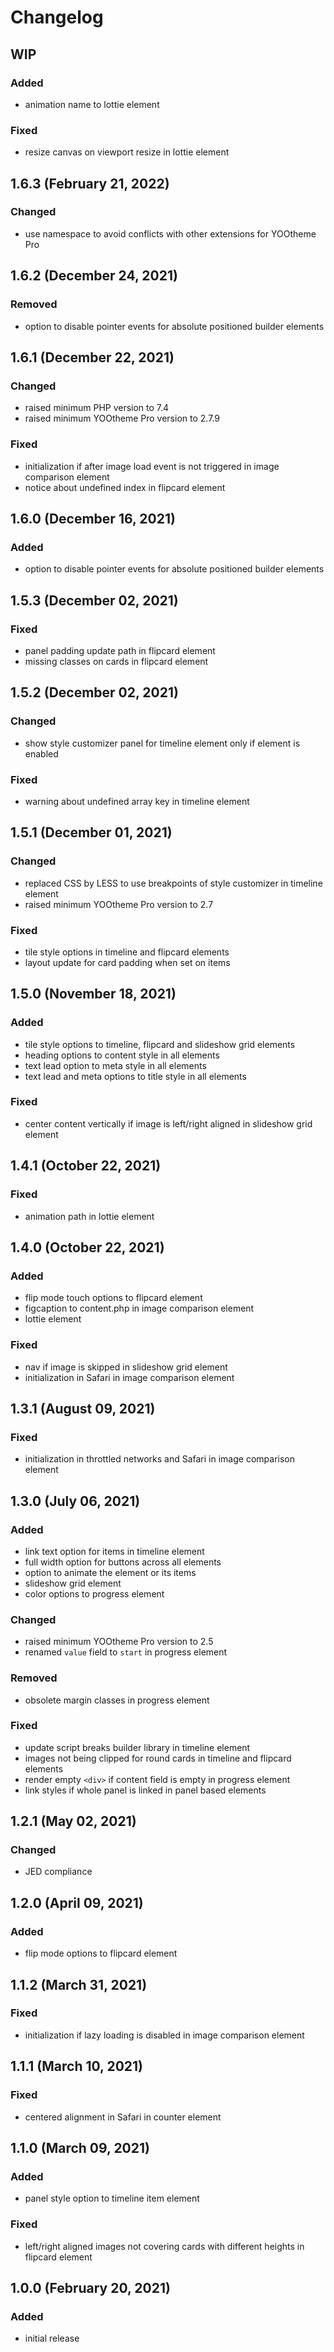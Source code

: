 # Changelog

## WIP

### Added

- animation name to lottie element

### Fixed

- resize canvas on viewport resize in lottie element

## 1.6.3 (February 21, 2022)

### Changed

- use namespace to avoid conflicts with other extensions for YOOtheme Pro

## 1.6.2 (December 24, 2021)

### Removed

- option to disable pointer events for absolute positioned builder elements

## 1.6.1 (December 22, 2021)

### Changed

- raised minimum PHP version to 7.4
- raised minimum YOOtheme Pro version to 2.7.9

### Fixed

- initialization if after image load event is not triggered in image comparison element
- notice about undefined index in flipcard element

## 1.6.0 (December 16, 2021)

### Added

- option to disable pointer events for absolute positioned builder elements

## 1.5.3 (December 02, 2021)

### Fixed

- panel padding update path in flipcard element
- missing classes on cards in flipcard element

## 1.5.2 (December 02, 2021)

### Changed

- show style customizer panel for timeline element only if element is enabled

### Fixed

- warning about undefined array key in timeline element

## 1.5.1 (December 01, 2021)

### Changed

- replaced CSS by LESS to use breakpoints of style customizer in timeline element
- raised minimum YOOtheme Pro version to 2.7

### Fixed

- tile style options in timeline and flipcard elements
- layout update for card padding when set on items

## 1.5.0 (November 18, 2021)

### Added

- tile style options to timeline, flipcard and slideshow grid elements
- heading options to content style in all elements
- text lead option to meta style in all elements
- text lead and meta options to title style in all elements

### Fixed

- center content vertically if image is left/right aligned in slideshow grid element

## 1.4.1 (October 22, 2021)

### Fixed

- animation path in lottie element

## 1.4.0 (October 22, 2021)

### Added

- flip mode touch options to flipcard element
- figcaption to content.php in image comparison element
- lottie element

### Fixed

- nav if image is skipped in slideshow grid element
- initialization in Safari in image comparison element

## 1.3.1 (August 09, 2021)

### Fixed

- initialization in throttled networks and Safari in image comparison element

## 1.3.0 (July 06, 2021)

### Added

- link text option for items in timeline element
- full width option for buttons across all elements
- option to animate the element or its items
- slideshow grid element
- color options to progress element

### Changed

- raised minimum YOOtheme Pro version to 2.5
- renamed `value` field to `start` in progress element

### Removed

- obsolete margin classes in progress element

### Fixed

- update script breaks builder library in timeline element
- images not being clipped for round cards in timeline and flipcard elements
- render empty `<div>` if content field is empty in progress element
- link styles if whole panel is linked in panel based elements

## 1.2.1 (May 02, 2021)

### Changed

- JED compliance

## 1.2.0 (April 09, 2021)

### Added

- flip mode options to flipcard element

## 1.1.2 (March 31, 2021)

### Fixed

- initialization if lazy loading is disabled in image comparison element

## 1.1.1 (March 10, 2021)

### Fixed

- centered alignment in Safari in counter element

## 1.1.0 (March 09, 2021)

### Added

- panel style option to timeline item element

### Fixed

- left/right aligned images not covering cards with different heights in flipcard element

## 1.0.0 (February 20, 2021)

### Added

- initial release
